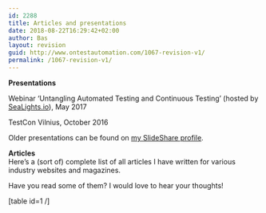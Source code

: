 ```yaml
---
id: 2288
title: Articles and presentations
date: 2018-08-22T16:29:42+02:00
author: Bas
layout: revision
guid: http://www.ontestautomation.com/1067-revision-v1/
permalink: /1067-revision-v1/
---
```

**Presentations**

Webinar &#8216;Untangling Automated Testing and Continuous Testing&#8217; (hosted by <a href="https://www.sealights.io" target="_blank">SeaLights.io</a>), May 2017



TestCon Vilnius, October 2016





Older presentations can be found on <a href="http://www.slideshare.net/BasDijkstra1" target="_blank">my SlideShare profile</a>.

**Articles**  
Here&#8217;s a (sort of) complete list of all articles I have written for various industry websites and magazines.

Have you read some of them? I would love to hear your thoughts!

[table id=1 /]